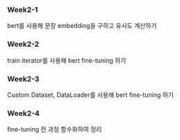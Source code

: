 <h3>Week2-1</h3>
bert를 사용해 문장  embedding을 구하고 유사도 계산하기 

<h3>Week2-2</h3>
train iterator를 사용해 bert fine-tuning 하기 

<h3>Week2-3</h3>
Custom Dataset, DataLoader를 사용해 bert fine-tuning 하기 

<h3>Week2-4</h3>
fine-tuning 전 과정 함수화하여 정리 
